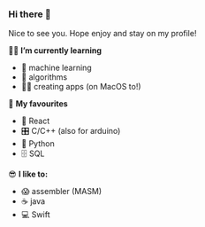 ### Hi there 👋

Nice to see you. Hope enjoy and stay on my profile!


👩‍🎓 <b>I’m currently learning</b>
* 🧬 machine learning
* 🧠 algorithms 
* 👩‍💻 creating apps (on MacOS to!)


🩷 <b>My favourites</b>
* 📱 React
* 🎛️ C/C++ (also for arduino)
* 🐍 Python
* 🗄️ SQL


😎 <b>I like to:</b>
* 😱 assembler (MASM)
* ☕️ java
* 💻 Swift

<!--
**KrasodomskaAnna/KrasodomskaAnna** is a ✨ _special_ ✨ repository because its `README.md` (this file) appears on your GitHub profile.
-->
